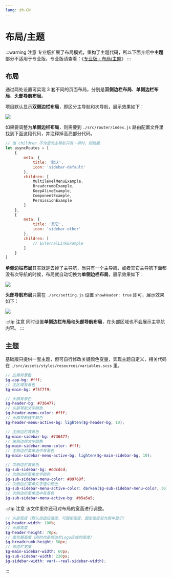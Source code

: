 ```yaml
---
lang: zh-CN
---
```


# 布局/主题

:::warning 注意
专业版扩展了布局模式，重构了主题代码，所以下面介绍中**主题**部分不适用于专业版，专业版请查看：《[专业版 - 布局/主题](../pro/layout-and-theme)》
:::

## 布局

通过两处设置可实现 3 套不同的页面布局，分别是**双侧边栏布局**、**单侧边栏布局**、**头部导航布局**。

项目默认显示**双侧边栏布局**，即区分主导航和次导航，展示效果如下：

![](/basic-layout-default.png)

如果要调整为**单侧边栏布局**，则需要到 `./src/router/index.js` 路由配置文件里找到下面这段代码，并注释掉高亮部分代码。

```js {22}
// 当 children 不为空的主导航只有一项时，则隐藏
let asyncRoutes = [
    {
        meta: {
            title: '默认',
            icon: 'sidebar-default'
        },
        children: [
            MultilevelMenuExample,
            BreadcrumbExample,
            KeepAliveExample,
            ComponentExample,
            PermissionExample
        ]
    },
    {
        meta: {
            title: '其它',
            icon: 'sidebar-other'
        },
        children: [
            // ExTernalLinkExample
        ]
    }
]
```

**单侧边栏布局**其实就是去掉了主导航，当只有一个主导航，或者其它主导航下面都没有次导航的时候，布局就自动切换为**单侧边栏布局**，展示效果如下：

![](/basic-layout-without-main-sidebar.png)

**头部导航布局**只需在 `./src/setting.js` 设置 `showHeader: true` 即可，展示效果如下：

![](/basic-layout-header.png)

:::tip 注意
同时设置**单侧边栏布局**和**头部导航布局**，在头部区域也不会展示主导航内容。
:::

## 主题

基础版只提供一套主题，但可自行修改关键颜色变量，实现主题自定义，相关代码在 `./src/assets/styles/resources/variables.scss` 里。

```scss
// 应用背景色
$g-app-bg: #fff;
// 主区域背景色
$g-main-bg: #f5f7f9;

// 头部背景色
$g-header-bg: #736477;
// 头部导航文字颜色
$g-header-menu-color: #fff;
// 头部导航选中颜色
$g-header-menu-active-bg: lighten($g-header-bg, 10);

// 主侧边栏背景色
$g-main-sidebar-bg: #736477;
// 主侧边栏文字颜色
$g-main-sidebar-menu-color: #fff;
// 主侧边栏菜单选中背景色
$g-main-sidebar-menu-active-bg: lighten($g-main-sidebar-bg, 10);

// 次侧边栏背景色
$g-sub-sidebar-bg: #ddcdcd;
// 次侧边栏菜单文字颜色
$g-sub-sidebar-menu-color: #89768f;
// 次侧边栏菜单文字选中颜色
$g-sub-sidebar-menu-active-color: darken($g-sub-sidebar-menu-color, 30);
// 次侧边栏菜单选中背景色
$g-sub-sidebar-menu-active-bg: #b5a5a5;
```

:::tip 注意
该文件里你还可对布局的宽高进行调整。
```scss
// 头部宽度（默认自适应宽度，可固定宽度，固定宽度后为居中显示）
$g-header-width: 100%;
// 头部高度
$g-header-height: 70px;
// 面包屑高度（同时也是侧边栏Logo区域的高度）
$g-breadcrumb-height: 50px;
// 侧边栏宽度
$g-main-sidebar-width: 60px;
$g-sub-sidebar-width: 220px;
$g-sidebar-width: var(--real-sidebar-width);
```
:::
